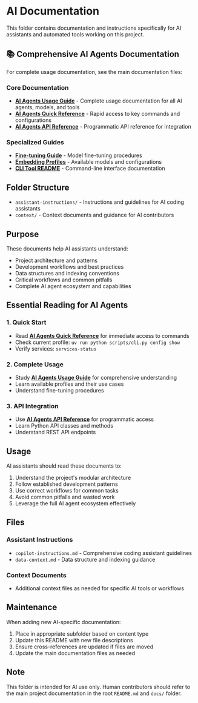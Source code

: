 # AI Documentation

This folder contains documentation and instructions specifically for AI assistants and automated tools working on this project.

## 📚 Comprehensive AI Agents Documentation

For complete usage documentation, see the main documentation files:

### Core Documentation
- **[AI Agents Usage Guide](../docs/AI_AGENTS_USAGE_GUIDE.md)** - Complete usage documentation for all AI agents, models, and tools
- **[AI Agents Quick Reference](../docs/AI_AGENTS_QUICK_REFERENCE.md)** - Rapid access to key commands and configurations
- **[AI Agents API Reference](../docs/AI_AGENTS_API_REFERENCE.md)** - Programmatic API reference for integration

### Specialized Guides
- **[Fine-tuning Guide](../docs/FINE_TUNING_GUIDE.md)** - Model fine-tuning procedures
- **[Embedding Profiles](../docs/EMBEDDING_PROFILES_INDEXES.md)** - Available models and configurations
- **[CLI Tool README](../docs/CLI_TOOL_README.md)** - Command-line interface documentation

## Folder Structure

- `assistant-instructions/` - Instructions and guidelines for AI coding assistants
- `context/` - Context documents and guidance for AI contributors

## Purpose

These documents help AI assistants understand:
- Project architecture and patterns
- Development workflows and best practices
- Data structures and indexing conventions
- Critical workflows and common pitfalls
- Complete AI agent ecosystem and capabilities

## Essential Reading for AI Agents

### 1. Quick Start
- Read **[AI Agents Quick Reference](../docs/AI_AGENTS_QUICK_REFERENCE.md)** for immediate access to commands
- Check current profile: `uv run python scripts/cli.py config show`
- Verify services: `services-status`

### 2. Complete Usage
- Study **[AI Agents Usage Guide](../docs/AI_AGENTS_USAGE_GUIDE.md)** for comprehensive understanding
- Learn available profiles and their use cases
- Understand fine-tuning procedures

### 3. API Integration
- Use **[AI Agents API Reference](../docs/AI_AGENTS_API_REFERENCE.md)** for programmatic access
- Learn Python API classes and methods
- Understand REST API endpoints

## Usage

AI assistants should read these documents to:
1. Understand the project's modular architecture
2. Follow established development patterns
3. Use correct workflows for common tasks
4. Avoid common pitfalls and wasted work
5. Leverage the full AI agent ecosystem effectively

## Files

### Assistant Instructions
- `copilot-instructions.md` - Comprehensive coding assistant guidelines
- `data-context.md` - Data structure and indexing guidance

### Context Documents
- Additional context files as needed for specific AI tools or workflows

## Maintenance

When adding new AI-specific documentation:
1. Place in appropriate subfolder based on content type
2. Update this README with new file descriptions
3. Ensure cross-references are updated if files are moved
4. Update the main documentation files as needed

## Note

This folder is intended for AI use only. Human contributors should refer to the main project documentation in the root `README.md` and `docs/` folder.